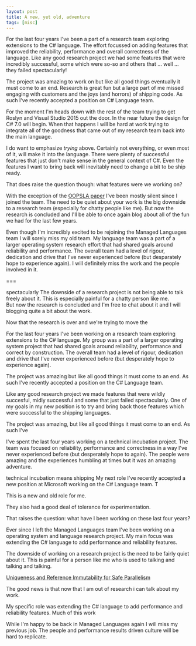 ```yaml
---
layout: post
title: A new, yet old, adventure 
tags: [misc]
---
```

For the last four years I've been a part of a research team exploring extensions to the C# language.  The effort focussed on adding features that improved the reliability, performance and overall correctness of the language.  Like any good research project we had some features that were incredibly successful, some which were so-so and others that ... well ... they failed spectacularly!  

The project was amazing to work on but like all good things eventually it must come to an end.  Research is great fun but a large part of me missed engaging with customers and the joys (and horrors) of shipping code.  As such I've recently accepted a position on C# Language team.  

For the moment I'm heads down with the rest of the team trying to get Roslyn and Visual Studio 2015 out the door.  In the near future the design for C# 7.0 will begin.  When that happens I will be hard at work trying to integrate all of the goodness that came out of my research team back into the main language.  

I do want to emphasize *trying*  above.  Certainly not everything, or even most of it, will make it into the language.  There were plenty of successful features that just don't make sense in the general context of C#.  Even the features I want to bring back will inevitably need to change a bit to be ship ready.  

That does raise the question though: what features were we working on?

With the exception of the [OOPSLA paper](http://research.microsoft.com/pubs/170528/msr-tr-2012-79.pdf) I've been mostly silent since I joined the team.  The need to be quiet about your work is the big downside to a research team (especially for chatty people like me).  But now the research is concluded and I'll be able to once again blog about all of the fun we had for the last few years.  

Even though I'm incredibly excited to be rejoining the Managed Languages team I will sorely miss my old team.  My language team was a part of a larger operating system research effort that had shared goals around reliability and performance.  The overall team had a level of rigour, dedication and drive that I've never experienced before (but desparately hope to experience again).  I will definitely miss the work and the people involved in it.  


===

spectacularly The downside of a research project is not being able to talk freely about it.  This is especially painful for a chatty person like me.  
But now the research is concluded and I'm free to chat about it 
and I will blogging quite a bit about the work.  

Now that the research is over and we're trying to move the 

For the last four years I've been working on a research team exploring extensions to the C# language.  My group was a part of a larger operating system project that had shared goals around reliability, performance and correct by construction.  The overall team had a level of rigour, dedication and drive that I've never experienced before (but desperately hope to experience again).  

The project was amazing but like all good things it must come to an end.  As such I've recently accepted a position on the C# Language team.  

Like any good research project we made features that were wildly succesful, midly successful and some that just failed spectacularly.  One of my goals in my new position is to try and bring back those features which were successful to the shipping languages.  

The project was amazing, but like all good things it must come to an end.  As such I've 

I've spent the last four years working on a technical incubation project.  The team was focused on reliability, performance and correctness in a way I've never experienced before (but desperately hope to again).  The people were amazing and the experiences humbling at times but it was an amazing adventure. 

technical incubation means shipping
My next role 
I've recently accepted a new position at Microsoft working on the C# Language team.  T

This is a new and old role for me.  

They also had a good deal of tolerance for experimentation.  


That raises the question: what have I been working on these last four years? 

Ever since I left the Managed Languages team I've been working on a operating system and language research project.  My main focus was extending the C# language to add performance and reliability features.  

The downside of working on a research project is the need to be fairly quiet about it.  This is painful for a person like me who is used to talking and talking and talking.  

[Uniqueness and Reference Immutability for Safe Parallelism](http://research.microsoft.com/pubs/170528/msr-tr-2012-79.pdf)

The good news is that now that I am out of research i can talk about my work.

My specific role was extending the C# language to add performance and reliability features.  Much of this work

While I'm happy to be back in Managed Languages again I will miss my previous job.  The people and performance results driven culture will be hard to replicate.
